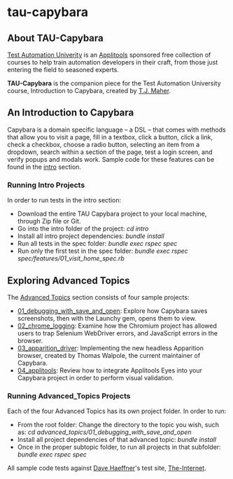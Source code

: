 # tau-capybara

## About TAU-Capybara

[Test Automation Univerity](https://testautomationu.applitools.com/) is an [Applitools](http://applitools.com) sponsored free collection of courses to help train automation developers in their craft, from those just entering the field to seasoned experts. 

**TAU-Capybara** is the companion piece for the Test Automation University course, Introduction to Capybara, created by [T.J. Maher](http://tjmaher.com).

## An Introduction to Capybara

Capybara is a domain specific language – a DSL – that comes with methods that allow you to visit a page, fill in a textbox, click a button, click a link, check a checkbox, choose a radio button, selecting an item from a dropdown, search within a section of the page, test a login screen, and verify popups and modals work. Sample code for these features can be found in the [intro](https://github.com/tjmaher/tau-capybara/tree/master/intro) section. 

### Running Intro Projects 

In order to run tests in the intro section:
* Download the entire TAU Capybara project to your local machine, through Zip file or Git. 
* Go into the intro folder of the project: *cd intro* 
* Install all intro project dependencies: *bundle install*
* Run all tests in the spec folder: *bundle exec rspec spec*
* Run only the first test in the spec folder: *bundle exec rspec spec/features/01_visit_home_spec.rb*

## Exploring Advanced Topics 

The [Advanced Topics](https://github.com/tjmaher/tau-capybara/tree/master/advanced_topics) section consists of four sample projects: 

* [01_debugging_with_save_and_open](https://github.com/tjmaher/tau-capybara/tree/master/advanced_topics/01_debugging_with_save_and_open): Explore how Capybara saves screenshots, then with the Launchy gem, opens them to view. 
* [02_chrome_logging](https://github.com/tjmaher/tau-capybara/tree/master/advanced_topics/02_chrome_logging): Examine how the Chromium project has allowed users to trap Selenium WebDriver errors, and JavaScript errors in the browser. 
* [03_apparition_driver](https://github.com/tjmaher/tau-capybara/tree/master/advanced_topics/03_apparition_driver): Implementing the new headless Apparition browser, created by Thomas Walpole, the current maintainer of Capybara. 
* [04_applitools](https://github.com/tjmaher/tau-capybara/tree/master/advanced_topics/04_applitools): Review how to integrate Applitools Eyes into your Capybara project in order to perform visual validation. 

### Running Advanced_Topics Projects

Each of the four Advanced Topics has its own project folder. In order to run:
* From the root folder: Change the directory to the topic you wish, such as: *cd advanced_topics/01_debugging_with_save_and_open*
* Install all project dependencies of that advanced topic: *bundle install*
* Once in the proper subtopic folder, to run all projects in that subfolder: *bundle exec rspec spec*

All sample code tests against [Dave Haeffner](http://davehaeffner.com/)'s test site, [The-Internet](https://the-internet.herokuapp.com/).
